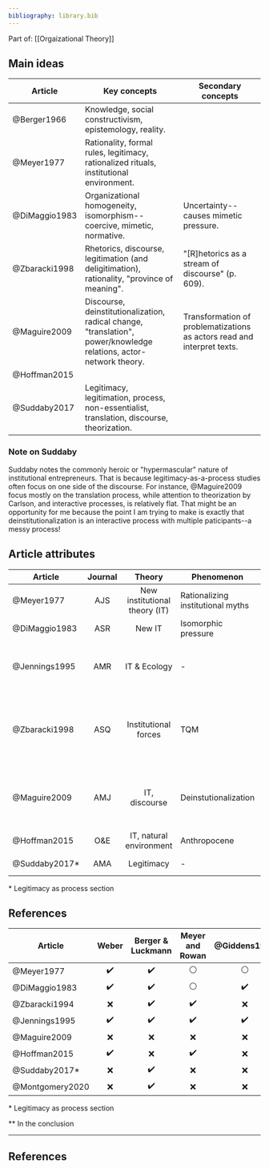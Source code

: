 ```yaml
---
bibliography: library.bib
---
```


Part of: [[Orgaizational Theory]]

## Main ideas

| Article       | Key concepts                                                                  | Secondary concepts    |
| ---           | -------                                                                                       | ----- |
| @Berger1966   | Knowledge, social constructivism, epistemology, reality.                                      |       |
| @Meyer1977    | Rationality, formal rules, legitimacy, rationalized rituals, institutional environment.       |       |
| @DiMaggio1983 | Organizational homogeneity, isomorphism--coercive, mimetic, normative.                        |  Uncertainty--causes mimetic pressure.   |
| @Zbaracki1998 | Rhetorics, discourse, legitimation (and deligitimation), rationality, "province of meaning".  | "[R]hetorics as a stream of discourse" (p. 609). |
| @Maguire2009  | Discourse, deinstitutionalization, radical change, "translation", power/knowledge relations, actor-network theory. | Transformation of problematizations as actors read and interpret texts.   | 
| @Hoffman2015  |
| @Suddaby2017  | Legitimacy, legitimation, process, non-essentialist, translation, discourse, theorization.    | 

### Note on Suddaby

Suddaby notes the commonly heroic or "hypermascular" nature of institutional entrepreneurs. That is because legitimacy-as-a-process studies often focus on one side of the discourse. For instance, @Maguire2009 focus mostly on the translation process, while attention to theorization by Carlson, and interactive processes, is relatively flat. That might be an opportunity for me because the point I am trying to make is exactly that deinstitutionalization is an interactive process with multiple paticipants--a messy process!

## Article attributes

| Article       | Journal   | Theory                            | Phenomenon                        | Method            | Conclusion      |
| --------      | :-:       | :----:                            | ---                               | :--:              | ------------------- |
| @Meyer1977    | AJS       | New institutional theory (IT)     | Rationalizing institutional myths | Theory            |
| @DiMaggio1983 | ASR       | New IT                            | Isomorphic pressure               | Theory            |
| @Jennings1995 | AMR       | IT & Ecology                      | -                                 | Theory            | IT can answer how is sustainability institutionalized, or can study deinstitutionalization. |
| @Zbaracki1998 | ASQ       | Institutional forces              | TQM                               | Case studies      | When TQM is institutionalized in organizations--shaped and socially constructed--technical elements are lost. |
| @Maguire2009  | AMJ       | IT, discourse                     | Deinstutionalization              | Discourse analysis| Because of Carson, DDT was deinstitutionalized, but some meaning was lost in translation. |
| @Hoffman2015  | O&E       | IT, natural environment           | Anthropocene                      | Theory            |
| @Suddaby2017* | AMA       | Legitimacy                        | -                                 | Literature Review |

\* Legitimacy as process section

## References

| Article       | Weber             | Berger & Luckmann | Meyer and Rowan   | @Giddens1979      | @DiMaggio1983     |           @Latour1984        | Foucault              | @Maguire2009      | Latour (other)        | Bourdieu              | Habermas  |
| ------------- | :-:               | :-:               | :-:               | :-:               | :-:               |           :-:                | :-:                   | :-:               | :-:                   | :-:                   | :-:
| @Meyer1977    | :heavy_check_mark:| :heavy_check_mark:| :white_circle:    | :white_circle:    | :white_circle:    |   :white_circle:      | :x:                   | :white_circle:    |
| @DiMaggio1983 | :heavy_check_mark:| :heavy_check_mark:| :white_circle:    | :heavy_check_mark:| :white_circle:    | :white_circle:      | :x:                   | :white_circle:    |
| @Zbaracki1994 | :x:               | :heavy_check_mark:| :heavy_check_mark:| :x:               | :heavy_check_mark:|           :x:                 | :x:                  | :white_circle:    |
| @Jennings1995 | :heavy_check_mark:| :heavy_check_mark:| :heavy_check_mark:| :heavy_check_mark:| :heavy_check_mark:|           :x:                | :x:                   | :white_circle:    | :heavy_check_mark:    | :heavy_check_mark:    | :heavy_check_mark:  |
| @Maguire2009  | :x:               | :x:               | :x:               | :x:               | :x:               | :heavy_check_mark:  | :heavy_check_mark:    | :white_circle:    |
| @Hoffman2015  | :heavy_check_mark:| :x:               | :heavy_check_mark:| :x:               | :heavy_check_mark:|           :x:                | :heavy_check_mark:    | :heavy_check_mark:|
| @Suddaby2017* | :x:               | :heavy_check_mark:| :x:               | :x:               | :x:               |           :x:                | :heavy_check_mark:**  | :heavy_check_mark:|
|@Montgomery2020| :x:               | :heavy_check_mark:| :x:               | :x:               | :x:               |           :x:                | :x:                   | :heavy_check_mark:|

\* Legitimacy as process section

\*\* In the conclusion

<!--[[_TOC_]]

Part of: [[Organizational Theory]]

## Related to

### Seminal papers
* [[DiMaggio & Powell 1983]] - The Iron Cage Revisited
* [[Oliver 1991]] - Strategic Responses to Institutional Processes
* [[Meyer & Rowan 1977]] - Institutionalized Organizations: Formal Structure as Myth and Ceremony

### Other papers
* [[Heugens & Lander 2009]] - Structure! Agency! (and other quarrels)
* [[Zbaracki 1998]] - The Rhetoric and Reality of Total Quality Management
* [[Hwang & Powell 2009]] - The Rationalization of Charity: The Influence of Professionalism in the Nonprofit Sector
* [[McPherson & Sauder 2013]] - Logics in Action: Managing Institutional Complexity in a Drug Court
* [[Selznick 1957]] - Leadership in Administration

### Courses etc.
* [[Business Strategy II 2017]]
* [[Organizational Theory 2017]]
* [[https://en.wikipedia.org/wiki/New_institutionalism]]

## One-paragraph summary
[[Meyer & Rowan 1977]] as well as [[DiMaggio & Powell 1983]] opened this discourse by putting into question the presumption of efficient bureaucracy and exploring the antecedents of bureaucratization. At its core, Institutional Theory studies how at times choices on firm characteristics are determined by the environment (structure), e.g. peers' characteristics, rather than (agentic) efficiency concerns. At different times, authors took different approaches to balancing agency and structure. [[DiMaggio and Powell 1983]] for instance hold that rational actors consciously succumb to the isomorphic pressure to gain certain benefits, whereas [[Oliver 1991]] explains that actors can, when they are aware of institutional pressure, use various strategies to defy this pressure.

## One-page summary
What determines how organizations are organized (and, subsequently, act)? For the longest time, management literature considered organizational choices to be a result of efficiency concerns, before that notion was called into question ([[Meyer and Rowan 1977]]). Today, the consensus is that institutional forces greatly constrain organizational choices. These institutional forces are (1) *regulative*, (2) *normative*, or (3) *cultural* in nature ([[Scott and Davis 2007]]: 258). For instance, (1) the law necessitates certain organizational features, such as the formal appointment of a CEO, and the existence of an accounting department. Further, (2) social norms guide the behavior of individuals within organizations; professionals for example undergo professional training and carry very salient norms of professional work procedure into their organizations. Finally, (3) when looking for solutions for challenges, managers generate these answers based on their experience (as do all humans). Experience and knowledge guides cognitive processes in individuals, thus, any solution that a manager comes up with, even a novel one, will be relative to (e.g., a remix, or a negation) existing concepts. The most common place to look for models to emulate is the competitive environment, hence the popular notion of institutional isomorphism within industries ([[Scott and Davis 2007]]).

The early literature emphasized the constraints that institutional processes impose on organizations. [[DiMaggio and Powell (1983)|DiMaggio and Powell 1983]] explicitly set out to study why it is that organizational forms and practices are so homogeneous. Over time, the literature has placed a greater emphasis on opportunities that present themselves for managers to actively navigate the institutional environment. [[Oliver (1991)|Oliver 1991]] for instance describes the tactics that organizations have at their disposal to react to institutional processes. These responses are on a spectrum from compliance to non-compliance. Further, Oliver emphasizes that even in the case of formal compliance with institutional norms, organizations have considerable leeway to diverge.-->

---

## References